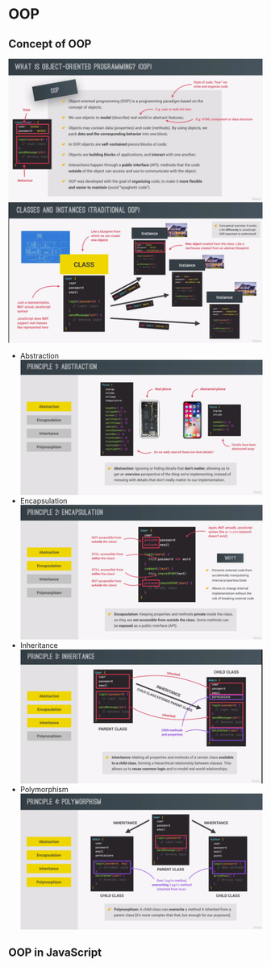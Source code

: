 # OOP

## Concept of OOP

![](img/oop1.png)
![](img/oop2.png)

- Abstraction
  ![](img/oop3.png)
- Encapsulation
  ![](img/oop4.png)
- Inheritance
  ![](img/oop5.png)
- Polymorphism
  ![](img/oop6.png)

## OOP in JavaScript
